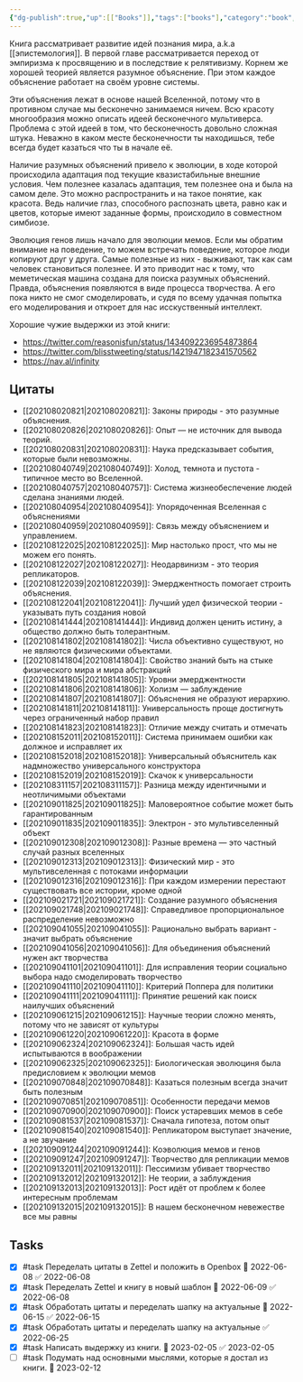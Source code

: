 ```yaml
---
{"dg-publish":true,"up":[["Books"]],"tags":["books"],"category":"book","rating":5,"date":"2021-08-02T09:04:28+03:00","modified_at":"2023-02-05T15:41:12+04:00","status":"Waiting","permalink":"/refs/nachalo-beskonechnosti/","dgPassFrontmatter":true}
---
```





Книга рассматривает развитие идей познания мира, a.k.a [[эпистемология]]. В первой главе рассматривается переход от эмпиризма к просвящению и в последствие к релятивизму. Корнем же хорошей теорией является разумное объяснение. При этом каждое объяснение работает на своём уровне системы.

Эти объяснения лежат в основе нашей Вселенной, потому что в противном случае мы бесконечно занимаемся ничем. Всю красоту многообразия можно описать идеей бесконечного мультиверса. Проблема с этой идеей в том, что бесконечность довольно сложная штука. Неважно в каком месте бесконечности ты находишься, тебе всегда будет казаться что ты в начале её.

Наличие разумных объяснений привело к эволюции, в ходе которой происходила адаптация под текущие квазистабильные внешние условия. Чем полезнее казалась адаптация, тем полезнее она и была на самом деле. Это можно распространить и на такое понятие, как красота. Ведь наличие глаз, способного распознать цвета, равно как и цветов, которые имеют заданные формы, происходило в совместном симбиозе.

Эволюция генов лишь начало для эволюции мемов. Если мы обратим внимание на поведение, то можем встречать поведение, которое люди копируют друг у друга. Самые полезные из них - выживают, так как сам человек становиться полезнее. И это приводит нас к тому, что меметическая машина создана для поиска разумных объяснений. Правда, объяснения появляются в виде процесса творчества. А его пока никто не смог смоделировать, и судя по всему удачная попытка его моделирования и откроет для нас исскуственный интеллект.

Хорошие чужие выдержки из этой книги:
- https://twitter.com/reasonisfun/status/1434092236954873864
- https://twitter.com/blisstweeting/status/1421947182341570562
- https://nav.al/infinity

## Цитаты

- [[202108020821|202108020821]]: Законы природы - это разумные объяснения.
- [[202108020826|202108020826]]: Опыт — не источник для вывода теорий.
- [[202108020831|202108020831]]: Наука предсказывает события, которые были невозможны.
- [[202108040749|202108040749]]: Холод, темнота и пустота - типичное место во Вселенной.
- [[202108040757|202108040757]]: Система жизнеобеспечение людей сделана знаниями людей.
- [[202108040954|202108040954]]: Упорядоченная Вселенная с объяснениями
- [[202108040959|202108040959]]: Связь между объяснением и управлением.
- [[202108122025|202108122025]]: Мир настолько прост, что мы не можем его понять.
- [[202108122027|202108122027]]: Неодарвинизм - это теория репликаторов.
- [[202108122039|202108122039]]: Эмерджентность помогает строить объяснения.
- [[202108122041|202108122041]]: Лучший удел физической теории - указывать путь создания новой
- [[202108141444|202108141444]]: Индивид должен ценить истину, а общество должно быть толерантным.
- [[202108141802|202108141802]]: Числа объективно существуют, но не являются физическими объектами.
- [[202108141804|202108141804]]: Свойство знаний быть на стыке физического мира и мира абстракций
- [[202108141805|202108141805]]: Уровни эмерджентности
- [[202108141806|202108141806]]: Холизм — заблуждение
- [[202108141807|202108141807]]: Объяснения не образуют иерархию.
- [[202108141811|202108141811]]: Универсальность проще достигнуть через ограниченный набор правил
- [[202108141823|202108141823]]: Отличие между считать и отмечать
- [[202108152011|202108152011]]: Система принимаем ошибки как должное и исправляет их
- [[202108152018|202108152018]]: Универсальный объяснитель как надмножество универсального конструктора
- [[202108152019|202108152019]]: Скачок к универсальности
- [[202108311157|202108311157]]: Разница между идентичными и неотличимыми объектами
- [[202109011825|202109011825]]: Маловероятное событие может быть гарантированным
- [[202109011835|202109011835]]: Электрон - это мультивселенный объект
- [[202109012308|202109012308]]: Разные времена — это частный случай разных вселенных
- [[202109012313|202109012313]]: Физический мир - это мультивселенная с потоками информации
- [[202109012316|202109012316]]: При каждом измерении перестают существовать все истории, кроме одной
- [[202109021721|202109021721]]: Создание разумного объяснения
- [[202109021748|202109021748]]: Справедливое пропорциональное распределение невозможно
- [[202109041055|202109041055]]: Рационально выбрать вариант - значит выбрать объяснение
- [[202109041056|202109041056]]: Для объединения объяснений нужен акт творчества
- [[202109041101|202109041101]]: Для исправления теории социально выбора надо смоделировать творчество
- [[202109041110|202109041110]]: Критерий Поппера для политики
- [[202109041111|202109041111]]: Принятие решений как поиск наилучших объяснений
- [[202109061215|202109061215]]: Научные теории сложно менять, потому что не зависят от культуры
- [[202109061220|202109061220]]: Красота в форме
- [[202109062324|202109062324]]: Большая часть идей испытываются в воображении
- [[202109062325|202109062325]]: Биологическая эволюциня была предисловием к эволюции мемов
- [[202109070848|202109070848]]: Казаться полезным всегда значит быть полезным
- [[202109070851|202109070851]]: Особенности передачи мемов
- [[202109070900|202109070900]]: Поиск устаревших мемов в себе
- [[202109081537|202109081537]]: Сначала гипотеза, потом опыт
- [[202109081540|202109081540]]: Репликатором выступает значение, а не звучание
- [[202109091244|202109091244]]: Коэволюция мемов и генов
- [[202109091247|202109091247]]: Творчество для репликации мемов
- [[202109132011|202109132011]]: Пессимизм убивает творчество
- [[202109132012|202109132012]]: Не теории, а заблуждения
- [[202109132013|202109132013]]: Рост идёт от проблем к более интересным проблемам
- [[202109132015|202109132015]]: В нашем бесконечном невежестве все мы равны


## Tasks

- [x] #task Переделать цитаты в Zettel и положить в Openbox 📅 2022-06-08 ✅ 2022-06-08
- [x] #task Переделать Zettel и книгу в новый шаблон 📅 2022-06-09 ✅ 2022-06-08
- [x] #task Обработать цитаты и переделать шапку на актуальные 📅 2022-06-15 ✅ 2022-06-15
- [x] #task Обработать цитаты и переделать шапку на актуальные ✅ 2022-06-25
- [x] #task Написать выдержку из книги. 📅 2023-02-05 ✅ 2023-02-05
- [ ] #task Подумать над основными мыслями, которые я достал из книги. 📅 2023-02-12
